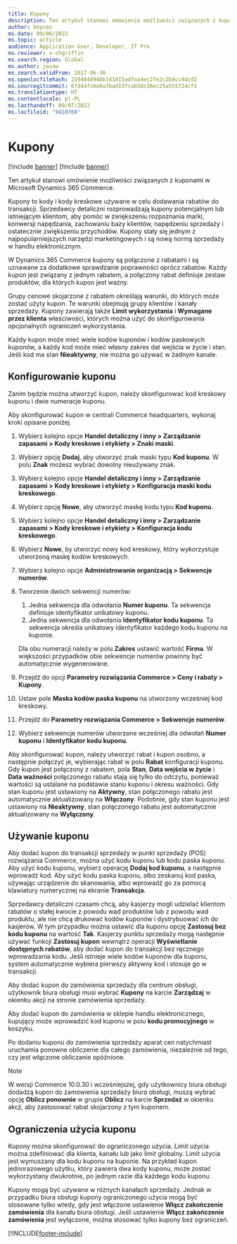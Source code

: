 ```yaml
---
title: Kupony
description: Ten artykuł stanowi omówienie możliwości związanych z kuponami w Microsoft Dynamics 365 Commerce.
author: boycez
ms.date: 09/06/2022
ms.topic: article
audience: Application User, Developer, IT Pro
ms.reviewer: v-chgriffin
ms.search.region: Global
ms.author: josaw
ms.search.validFrom: 2017-06-30
ms.openlocfilehash: 2594848948b141015adfaa4ec27e2c2b4cc4dcd2
ms.sourcegitcommit: 6fd44fc6e9a7bad197cab58c36ec25a555724cf1
ms.translationtype: HT
ms.contentlocale: pl-PL
ms.lasthandoff: 09/07/2022
ms.locfileid: "9410769"
---
```

# <a name="coupons"></a>Kupony

[!include [banner](../includes/banner.md)]
[!include [banner](../includes/preview-banner.md)]

Ten artykuł stanowi omówienie możliwości związanych z kuponami w Microsoft Dynamics 365 Commerce.

Kupony to kody i kody kreskowe używane w celu dodawania rabatów do transakcji. Sprzedawcy detaliczni rozprowadzają kupony potencjalnym lub istniejącym klientom, aby pomóc w zwiększeniu rozpoznania marki, konwersji napędzania, zachowaniu bazy klientów, napędzeniu sprzedaży i ostatecznie zwiększeniu przychodów. Kupony stały się jednym z najpopularniejszych narzędzi marketingowych i są nową normą sprzedaży w handlu elektronicznym.

W Dynamics 365 Commerce kupony są połączone z rabatami i są uznawane za dodatkowe sprawdzanie poprawności oprócz rabatów. Każdy kupon jest związany z jednym rabatem, a połączony rabat definiuje zestaw produktów, dla których kupon jest ważny.

Grupy cenowe skojarzone z rabatem określają warunki, do których może zostać użyty kupon. Te warunki obejmują grupy klientów i kanały sprzedaży. Kupony zawierają także **Limit wykorzystania** i **Wymagane przez klienta** właściwości, których można użyć do skonfigurowania opcjonalnych ograniczeń wykorzystania.

Każdy kupon może mieć wiele kodów kuponów i kodów paskowych kuponów, a każdy kod może mieć własny zakres dat wejścia w życie i stan. Jeśli kod ma stan **Nieaktywny**, nie można go używać w żadnym kanale.

## <a name="set-up-a-coupon"></a>Konfigurowanie kuponu

Zanim będzie można utworzyć kupon, należy skonfigurować kod kreskowy kuponu i dwie numeracje kuponu.

Aby skonfigurować kupon w centrali Commerce headquarters, wykonaj kroki opisane poniżej.

1. Wybierz kolejno opcje **Handel detaliczny i inny \> Zarządzanie zapasami \> Kody kreskowe i etykiety \> Znaki maski**.
1. Wybierz opcję **Dodaj**, aby utworzyć znak maski typu **Kod kuponu**. W polu **Znak** możesz wybrać dowolny nieużywany znak.
1. Wybierz kolejno opcje **Handel detaliczny i inny \> Zarządzanie zapasami \> Kody kreskowe i etykiety \> Konfiguracja maski kodu kreskowego**.
1. Wybierz opcję **Nowe**, aby utworzyć maskę kodu typu **Kod kuponu**.
1. Wybierz kolejno opcje **Handel detaliczny i inny \> Zarządzanie zapasami \> Kody kreskowe i etykiety \> Konfiguracja kodu kreskowego**.
1. Wybierz **Nowe**, by utworzyć nowy kod kreskowy, który wykorzystuje utworzoną maskę kodów kreskowych.
1. Wybierz kolejno opcje **Administrowanie organizacją \> Sekwencje numerów**.
1. Tworzenie dwóch sekwencji numerów:

    1. Jedna sekwencja dla odwołania **Numer kuponu**. Ta sekwencja definiuje identyfikator unikatowy kuponu.
    1. Jedna sekwencja dla odwołania **Identyfikator kodu kuponu**. Ta sekwencja określa unikatowy identyfikator każdego kodu kuponu na kuponie.

    Dla obu numeracji należy w polu **Zakres** ustawić wartość **Firma**. W większości przypadków obie sekwencje numerów powinny być automatycznie wygenerowane.

1. Przejdź do opcji **Parametry rozwiązania Commerce \> Ceny i rabaty \> Kupony**.
1. Ustaw pole **Maska kodów paska kuponu** na utworzony wcześniej kod kreskowy.
1. Przejdź do **Parametry rozwiązania Commerce \> Sekwencje numerów**.
1. Wybierz sekwencje numerów utworzone wcześniej dla odwołań **Numer kuponu** i **Identyfikator kodu kuponu**.

Aby skonfigurować kupon, należy utworzyć rabat i kupon osobno, a następnie połączyć je, wybierając rabat w polu **Rabat** konfiguracji kuponu. Gdy kupon jest połączony z rabatem, pola **Stan**, **Data wejścia w życie** i **Data ważności** połączonego rabatu stają się tylko do odczytu, ponieważ wartości są ustalane na podstawie stanu kuponu i okresu ważności. Gdy stan kuponu jest ustawiony na **Aktywny**, stan połączonego rabatu jest automatycznie aktualizowany na **Włączony**. Podobnie, gdy stan kuponu jest ustawiony na **Nieaktywny**, stan połączonego rabatu jest automatycznie aktualizowany na **Wyłączony**.

## <a name="use-a-coupon"></a>Używanie kuponu

Aby dodać kupon do transakcji sprzedaży w punkt sprzedaży (POS) rozwiązania Commerce, można użyć kodu kuponu lub kodu paska kuponu. Aby użyć kodu kuponu, wybierz operację **Dodaj kod kuponu**, a następnie wprowadź kod. Aby użyć kodu paska kuponu, albo zeskanuj kod paska, używając urządzenie do skanowania, albo wprowadź go za pomocą klawiatury numerycznej na ekranie **Transakcja**.

Sprzedawcy detaliczni czasami chcą, aby kasjerzy mogli udzielać klientom rabatów o stałej kwocie z powodu wad produktów lub z powodu wad produktu, ale nie chcą drukować kodów kuponów i dystrybuować ich do kasjerów. W tym przypadku można ustawić dla kuponu opcję **Zastosuj bez kodu kuponu** na wartość **Tak**. Kasjerzy punktu sprzedaży mogą następnie używać funkcji **Zastosuj kupon** wewnątrz operacji **Wyświetlanie dostępnych rabatów**, aby dodać kupon do transakcji bez ręcznego wprowadzania kodu. Jeśli istnieje wiele kodów kuponów dla kuponu, system automatycznie wybiera pierwszy aktywny kod i stosuje go w transakcji.

Aby dodać kupon do zamówienia sprzedaży dla centrum obsługi, użytkownik biura obsługi musi wybrać **Kupony** na karcie **Zarządzaj** w okienku akcji na stronie zamówienia sprzedaży.

Aby dodać kupon do zamówienia w sklepie handlu elektronicznego, kupujący może wprowadzić kod kuponu w polu **kodu promocyjnego** w koszyku.

Po dodaniu kuponu do zamówienia sprzedaży aparat cen natychmiast uruchamia ponowne obliczenie dla całego zamówienia, niezależnie od tego, czy jest włączone obliczanie opóźnione.

> [!NOTE]
> W wersji Commerce 10.0.30 i wcześniejszej, gdy użytkownicy biura obsługi dodadzą kupon do zamówienia sprzedaży biura obsługi, muszą wybrać opcję **Oblicz ponownie** w grupie **Oblicz** na karcie **Sprzedaż** w okienku akcji, aby zastosować rabat skojarzony z tym kuponem.

## <a name="coupon-usage-limit"></a>Ograniczenia użycia kuponu

Kupony można skonfigurować do ograniczonego użycia. Limit użycia można zdefiniować dla klienta, kanału lub jako limit globalny. Limit użycia jest wymuszany dla kodu kuponu na kuponie. Na przykład kupon jednorazowego użytku, który zawiera dwa kody kuponu, może zostać wykorzystany dwukrotnie, po jednym razie dla każdego kodu kuponu.

Kupony mogą być używane w różnych kanałach sprzedaży. Jednak w przypadku biura obsługi kupony ograniczonego użycia mogą być stosowane tylko wtedy, gdy jest włączone ustawienie **Włącz zakończenie zamówienia** dla kanału biura obsługi. Jeśli ustawienie **Włącz zakończenie zamówienia** jest wyłączone, można stosować tylko kupony bez ograniczeń.

[!INCLUDE[footer-include](../includes/footer-banner.md)]
